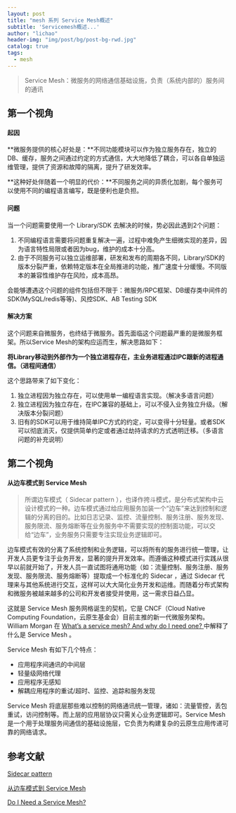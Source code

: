 ```yaml
---
layout: post
title: "mesh 系列 Service Mesh概述"
subtitle: 'Servicemesh概述...'
author: "lichao"
header-img: "img/post/bg/post-bg-rwd.jpg"
catalog: true
tags:
  - mesh 
---
```


> Service Mesh：微服务的网络通信基础设施，负责（系统内部的）服务间的通讯

## 第一个视角

#### 起因
**微服务提供的核心好处是：**不同功能模块可以作为独立服务存在，独立的DB、缓存，服务之间通过约定的方式通信，大大地降低了耦合，可以各自单独运维管理，提供了资源和故障的隔离，提升了研发效率。

**这种好处伴随着一个明显的代价：**不同服务之间的异质化加剧，每个服务可以使用不同的编程语言编写，既是便利也是负担。

#### 问题
当一个问题需要使用一个 Library/SDK 去解决的时候，势必因此遇到2个问题：
1. 不同编程语言需要将问题重复解决一遍，过程中难免产生细微实现的差异，因为语言特性局限或者因为bug，维护的成本十分高。
2. 由于不同服务可以独立运维部署，研发和发布的周期各不同，Library/SDK的版本分裂严重，依赖特定版本在全局推进的功能，推广速度十分缓慢。不同版本的兼容性维护存在风险，成本高昂。

会能够遭遇这个问题的组件包括但不限于：微服务/RPC框架、DB缓存类中间件的SDK(MySQL/redis等等)、风控SDK、AB Testing SDK
#### 解决方案

这个问题来自微服务，也终结于微服务。首先面临这个问题最严重的是微服务框架。所以Service Mesh的架构应运而生，解决思路如下：

**将Library移动到外部作为一个独立进程存在，主业务进程通过IPC跟新的进程通信。（进程间通信）**

这个思路带来了如下变化：
1. 独立进程因为独立存在，可以使用单一编程语言实现。（解决多语言问题）
2. 独立进程因为独立存在，在IPC兼容的基础上，可以不侵入业务独立升级。（解决版本分裂问题）
3. 旧有的SDK可以用于维持简单IPC方式的约定，可以变得十分轻量。或者SDK可以彻底消灭，仅提供简单约定或者通过劫持请求的方式透明迁移。（多语言问题的补充说明）

## 第二个视角
#### 从边车模式到 Service Mesh

> 所谓边车模式（ Sidecar pattern ），也译作挎斗模式，是分布式架构中云设计模式的一种。边车模式通过给应用服务加装一个“边车”来达到控制和逻辑的分离的目的。比如日志记录、监控、流量控制、服务注册、服务发现、服务限流、服务熔断等在业务服务中不需要实现的控制面功能，可以交给“边车”，业务服务只需要专注实现业务逻辑即可。

边车模式有效的分离了系统控制和业务逻辑，可以将所有的服务进行统一管理，让开发人员更专注于业务开发，显著的提升开发效率。而遵循这种模式进行实践从很早以前就开始了，开发人员一直试图将通用功能（如：流量控制、服务注册、服务发现、服务限流、服务熔断等）提取成一个标准化的 Sidecar ，通过 Sidecar 代理来与其他系统进行交互，这样可以大大简化业务开发和运维。而随着分布式架构和微服务被越来越多的公司和开发者接受并使用，这一需求日益凸显。

这就是 Service Mesh 服务网格诞生的契机，它是 CNCF（Cloud Native Computing Foundation，云原生基金会）目前主推的新一代微服务架构。 William Morgan 在 [What’s a service mesh? And why do I need one? ](https://buoyant.io/2017/04/25/whats-a-service-mesh-and-why-do-i-need-one/)中解释了什么是 Service Mesh 。

Service Mesh 有如下几个特点：
- 应用程序间通讯的中间层
- 轻量级网络代理
- 应用程序无感知
- 解耦应用程序的重试/超时、监控、追踪和服务发现

Service Mesh 将底层那些难以控制的网络通讯统一管理，诸如：流量管控，丢包重试，访问控制等。而上层的应用层协议只需关心业务逻辑即可。Service Mesh 是一个用于处理服务间通信的基础设施层，它负责为构建复杂的云原生应用传递可靠的网络请求。

## 参考文献

[Sidecar pattern](https://docs.microsoft.com/en-us/azure/architecture/patterns/sidecar)

[从边车模式到 Service Mesh](https://www.servicemesher.com/blog/from-sidecar-to-servicemesh/)

[Do I Need a Service Mesh? ](https://www.nginx.com/blog/do-i-need-a-service-mesh/)